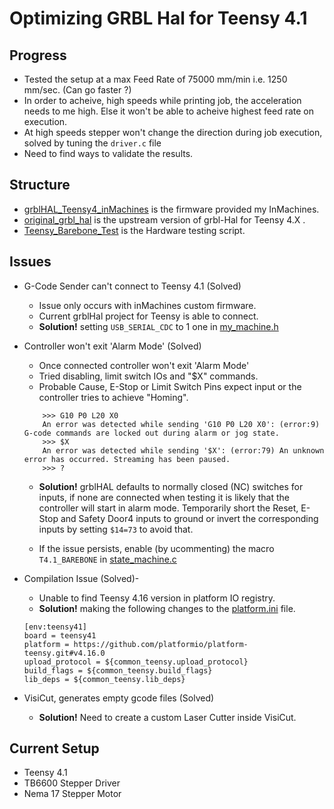 # Optimizing GRBL Hal for Teensy 4.1

## Progress
* Tested the setup at a max Feed Rate of 75000 mm/min i.e. 1250 mm/sec. (Can go faster ?)
* In order to acheive, high speeds while printing job, the acceleration needs to me high. Else it won't be able to acheive highest feed rate on execution.
* At high speeds stepper won't change the direction during job execution, solved by tuning the ```driver.c``` file
* Need to find ways to validate the results.

## Structure
* [grblHAL_Teensy4_inMachines](./grblHAL_Teensy4_inMachines/) is the firmware provided my InMachines.
* [original_grbl_hal](./original_grbl_hal/) is the upstream version of grbl-Hal for Teensy 4.X .
* [Teensy_Barebone_Test](./Teensy_Barebone_Test/) is the Hardware testing script.

## Issues
* G-Code Sender can't connect to Teensy 4.1 (Solved)
    * Issue only occurs with inMachines custom firmware.
    * Current grblHal project for Teensy is able to connect.
    * __Solution!__ setting ```USB_SERIAL_CDC``` to 1 one in [my_machine.h](./grblHAL_Teensy4_inMachines/grblHAL_Teensy4/src/my_machine.h)

* Controller won't exit 'Alarm Mode' (Solved)
    * Once connected controller won't exit 'Alarm Mode'
    * Tried disabling, limit switch IOs and "$X" commands.
    * Probable Cause, E-Stop or Limit Switch Pins expect input or the controller tries to achieve "Homing".

    ```
        >>> G10 P0 L20 X0
        An error was detected while sending 'G10 P0 L20 X0': (error:9) G-code commands are locked out during alarm or jog state.
        >>> $X
        An error was detected while sending '$X': (error:79) An unknown error has occurred. Streaming has been paused.
        >>> ?
    ```
    * __Solution!__ grblHAL defaults to normally closed (NC) switches for inputs, if none are connected when testing it is likely that the controller will start in alarm mode.
    Temporarily short the Reset, E-Stop and Safety Door4 inputs to ground or invert the corresponding inputs by setting ```$14=73``` to avoid that.

    * If the issue persists, enable (by ucommenting) the macro ```T4.1_BAREBONE``` in [state_machine.c](./grblHAL_Teensy4_inMachines/grblHAL_Teensy4/src/grbl/state_machine.c)

* Compilation Issue (Solved)- <br>
    * Unable to find Teensy 4.16 version in platform IO registry. <br>
    * __Solution!__ making the following changes to the [platform.ini](./grblHAL_Teensy4_inMachines/grblHAL_Teensy4/platformio.ini) file.
    ```
    [env:teensy41]
    board = teensy41
    platform = https://github.com/platformio/platform-teensy.git#v4.16.0
    upload_protocol = ${common_teensy.upload_protocol}
    build_flags = ${common_teensy.build_flags}
    lib_deps = ${common_teensy.lib_deps}
    ```
* VisiCut, generates empty gcode files (Solved)
    * __Solution!__ Need to create a custom Laser Cutter inside VisiCut.



## Current Setup
* Teensy 4.1 
* TB6600 Stepper Driver
* Nema 17 Stepper Motor
